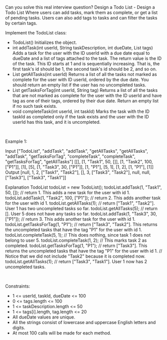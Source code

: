 Can you solve this real interview question? Design a Todo List - Design a Todo List Where users can add tasks, mark them as complete, or get a list of pending tasks. Users can also add tags to tasks and can filter the tasks by certain tags.

Implement the TodoList class:

 * TodoList() Initializes the object.
 * int addTask(int userId, String taskDescription, int dueDate, List<String> tags) Adds a task for the user with the ID userId with a due date equal to dueDate and a list of tags attached to the task. The return value is the ID of the task. This ID starts at 1 and is sequentially increasing. That is, the first task's id should be 1, the second task's id should be 2, and so on.
 * List<String> getAllTasks(int userId) Returns a list of all the tasks not marked as complete for the user with ID userId, ordered by the due date. You should return an empty list if the user has no uncompleted tasks.
 * List<String> getTasksForTag(int userId, String tag) Returns a list of all the tasks that are not marked as complete for the user with the ID userId and have tag as one of their tags, ordered by their due date. Return an empty list if no such task exists.
 * void completeTask(int userId, int taskId) Marks the task with the ID taskId as completed only if the task exists and the user with the ID userId has this task, and it is uncompleted.

 

Example 1:


Input
["TodoList", "addTask", "addTask", "getAllTasks", "getAllTasks", "addTask", "getTasksForTag", "completeTask", "completeTask", "getTasksForTag", "getAllTasks"]
[[], [1, "Task1", 50, []], [1, "Task2", 100, ["P1"]], [1], [5], [1, "Task3", 30, ["P1"]], [1, "P1"], [5, 1], [1, 2], [1, "P1"], [1]]
Output
[null, 1, 2, ["Task1", "Task2"], [], 3, ["Task3", "Task2"], null, null, ["Task3"], ["Task3", "Task1"]]

Explanation
TodoList todoList = new TodoList();
todoList.addTask(1, "Task1", 50, []); // return 1. This adds a new task for the user with id 1.
todoList.addTask(1, "Task2", 100, ["P1"]); // return 2. This adds another task for the user with id 1.
todoList.getAllTasks(1); // return ["Task1", "Task2"]. User 1 has two uncompleted tasks so far.
todoList.getAllTasks(5); // return []. User 5 does not have any tasks so far.
todoList.addTask(1, "Task3", 30, ["P1"]); // return 3. This adds another task for the user with id 1.
todoList.getTasksForTag(1, "P1"); // return ["Task3", "Task2"]. This returns the uncompleted tasks that have the tag "P1" for the user with id 1.
todoList.completeTask(5, 1); // This does nothing, since task 1 does not belong to user 5.
todoList.completeTask(1, 2); // This marks task 2 as completed.
todoList.getTasksForTag(1, "P1"); // return ["Task3"]. This returns the uncompleted tasks that have the tag "P1" for the user with id 1.
                                  // Notice that we did not include "Task2" because it is completed now.
todoList.getAllTasks(1); // return ["Task3", "Task1"]. User 1 now has 2 uncompleted tasks.



 

Constraints:

 * 1 <= userId, taskId, dueDate <= 100
 * 0 <= tags.length <= 100
 * 1 <= taskDescription.length <= 50
 * 1 <= tags[i].length, tag.length <= 20
 * All dueDate values are unique.
 * All the strings consist of lowercase and uppercase English letters and digits.
 * At most 100 calls will be made for each method.